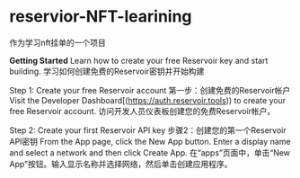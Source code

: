 # reservior-NFT-learining
作为学习nft挂单的一个项目

**Getting Started**
Learn how to create your free Reservoir key and start building.
学习如何创建免费的Reservoir密钥并开始构建

Step 1: Create your free Reservoir account
第一步：创建免费的Reservoir帐户
Visit the Developer Dashboard[(https://auth.reservoir.tools)) to create your free Reservoir account.
访问开发人员仪表板创建您的免费Reservoir帐户。

Step 2: Create your first Reservoir API key
步骤2：创建您的第一个Reservoir API密钥
From the App page, click the New App button. Enter a display name and select a network and then click Create App.
在“apps”页面中，单击“New App”按钮。输入显示名称并选择网络，然后单击创建应用程序。

